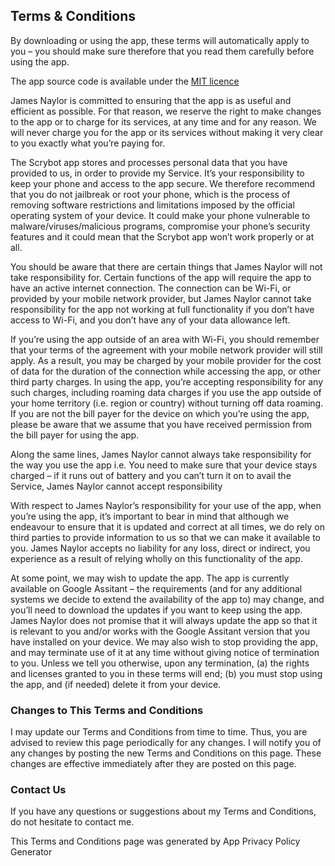 ## Terms & Conditions ##
By downloading or using the app, these terms will automatically apply to you – you should make sure therefore that you read them carefully before using the app. 

The app source code is available under the [MIT licence](License.md)

James Naylor is committed to ensuring that the app is as useful and efficient as possible. For that reason, we reserve the right to make changes to the app or to charge for its services, at any time and for any reason. We will never charge you for the app or its services without making it very clear to you exactly what you’re paying for.

The Scrybot app stores and processes personal data that you have provided to us, in order to provide my Service. It’s your responsibility to keep your phone and access to the app secure. We therefore recommend that you do not jailbreak or root your phone, which is the process of removing software restrictions and limitations imposed by the official operating system of your device. It could make your phone vulnerable to malware/viruses/malicious programs, compromise your phone’s security features and it could mean that the Scrybot app won’t work properly or at all.

You should be aware that there are certain things that James Naylor will not take responsibility for. Certain functions of the app will require the app to have an active internet connection. The connection can be Wi-Fi, or provided by your mobile network provider, but James Naylor cannot take responsibility for the app not working at full functionality if you don’t have access to Wi-Fi, and you don’t have any of your data allowance left.

If you’re using the app outside of an area with Wi-Fi, you should remember that your terms of the agreement with your mobile network provider will still apply. As a result, you may be charged by your mobile provider for the cost of data for the duration of the connection while accessing the app, or other third party charges. In using the app, you’re accepting responsibility for any such charges, including roaming data charges if you use the app outside of your home territory (i.e. region or country) without turning off data roaming. If you are not the bill payer for the device on which you’re using the app, please be aware that we assume that you have received permission from the bill payer for using the app.

Along the same lines, James Naylor cannot always take responsibility for the way you use the app i.e. You need to make sure that your device stays charged – if it runs out of battery and you can’t turn it on to avail the Service, James Naylor cannot accept responsibility

With respect to James Naylor’s responsibility for your use of the app, when you’re using the app, it’s important to bear in mind that although we endeavour to ensure that it is updated and correct at all times, we do rely on third parties to provide information to us so that we can make it available to you. James Naylor accepts no liability for any loss, direct or indirect, you experience as a result of relying wholly on this functionality of the app.

At some point, we may wish to update the app. The app is currently available on Google Assitant  – the requirements (and for any additional systems we decide to extend the availability of the app to) may change, and you’ll need to download the updates if you want to keep using the app. James Naylor does not promise that it will always update the app so that it is relevant to you and/or works with the Google Assitant version that you have installed on your device. We may also wish to stop providing the app, and may terminate use of it at any time without giving notice of termination to you. Unless we tell you otherwise, upon any termination, (a) the rights and licenses granted to you in these terms will end; (b) you must stop using the app, and (if needed) delete it from your device.

### Changes to This Terms and Conditions ###

I may update our Terms and Conditions from time to time. Thus, you are advised to review this page periodically for any changes. I will notify you of any changes by posting the new Terms and Conditions on this page. These changes are effective immediately after they are posted on this page.

### Contact Us ###

If you have any questions or suggestions about my Terms and Conditions, do not hesitate to contact me.

This Terms and Conditions page was generated by App Privacy Policy Generator